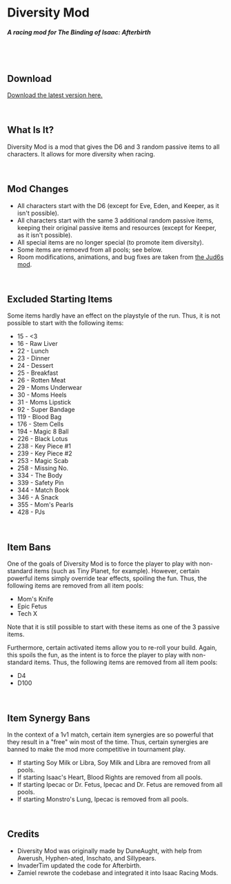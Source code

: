 # Diversity Mod
##### A racing mod for The Binding of Isaac: Afterbirth

<br /><br />

## Download

[Download the latest version here.](https://github.com/Zamiell/isaac-racing-mods/releases/)

<br />

## What Is It?

Diversity Mod is a mod that gives the D6 and 3 random passive items to all characters. It allows for more diversity when racing.

<br />

## Mod Changes

* All characters start with the D6 (except for Eve, Eden, and Keeper, as it isn't possible).
* All characters start with the same 3 additional random passive items, keeping their original passive items and resources (except for Keeper, as it isn't possible).
* All special items are no longer special (to promote item diversity).
* Some items are remoevd from all pools; see below.
* Room modifications, animations, and bug fixes are taken from [the Jud6s mod](https://github.com/Zamiell/jud6s).

<br />

## Excluded Starting Items

Some items hardly have an effect on the playstyle of the run. Thus, it is not possible to start with the following items:

* 15 - <3
* 16 - Raw Liver
* 22 - Lunch
* 23 - Dinner
* 24 - Dessert
* 25 - Breakfast
* 26 - Rotten Meat
* 29 - Moms Underwear
* 30 - Moms Heels
* 31 - Moms Lipstick
* 92 - Super Bandage
* 119 - Blood Bag
* 176 - Stem Cells
* 194 - Magic 8 Ball
* 226 - Black Lotus
* 238 - Key Piece #1
* 239 - Key Piece #2
* 253 - Magic Scab
* 258 - Missing No.
* 334 - The Body
* 339 - Safety Pin
* 344 - Match Book
* 346 - A Snack
* 355 - Mom's Pearls
* 428 - PJs

<br />

## Item Bans

One of the goals of Diversity Mod is to force the player to play with non-standard items (such as Tiny Planet, for example). However, certain powerful items simply override tear effects, spoiling the fun. Thus, the following items are removed from all item pools:

* Mom's Knife
* Epic Fetus
* Tech X

Note that it is still possible to start with these items as one of the 3 passive items.

Furthermore, certain activated items allow you to re-roll your build. Again, this spoils the fun, as the intent is to force the player to play with non-standard items. Thus, the following items are removed from all item pools:

* D4
* D100

<br />

## Item Synergy Bans

In the context of a 1v1 match, certain item synergies are so powerful that they result in a "free" win most of the time. Thus, certain synergies are banned to make the mod more competitive in tournament play.

* If starting Soy Milk or Libra, Soy Milk and Libra are removed from all pools.
* If starting Isaac's Heart, Blood Rights are removed from all pools.
* If starting Ipecac or Dr. Fetus, Ipecac and Dr. Fetus are removed from all pools.
* If starting Monstro's Lung, Ipecac is removed from all pools.

<br />

## Credits

* Diversity Mod was originally made by DuneAught, with help from Awerush, Hyphen-ated, Inschato, and Sillypears.
* InvaderTim updated the code for Afterbirth.
* Zamiel rewrote the codebase and integrated it into Isaac Racing Mods.
